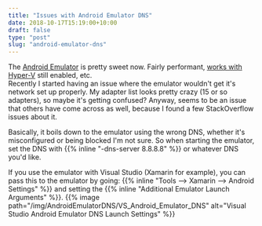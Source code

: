 ```yaml
---
title: "Issues with Android Emulator DNS"
date: 2018-10-17T15:19:00+10:00
draft: false
type: "post"
slug: "android-emulator-dns"
---
```


The [Android Emulator](https://developer.android.com/studio/run/emulator) is pretty sweet now. Fairly performant, [works with Hyper-V](https://www.kaels-kabbage.com/post/xamarin-and-hyper-v/) still enabled, etc.  
Recently I started having an issue where the emulator wouldn't get it's network set up properly. My adapter list looks pretty crazy (15 or so adapters), so maybe it's getting confused? Anyway, seems to be an issue that others have come across as well, because I found a few StackOverflow issues about it.

Basically, it boils down to the emulator using the wrong DNS, whether it's misconfigured or being blocked I'm not sure. 
So when starting the emulator, set the DNS with {{% inline "-dns-server 8.8.8.8" %}} or whatever DNS you'd like.

If you use the emulator with Visual Studio (Xamarin for example), you can pass this to the emulator by going: {{% inline "Tools --> Xamarin --> Android Settings" %}} and setting the {{% inline "Additional Emulator Launch Arguments" %}}.
{{% image path="/img/AndroidEmulatorDNS/VS_Android_Emulator_DNS" alt="Visual Studio Android Emulator DNS Launch Settings" %}}